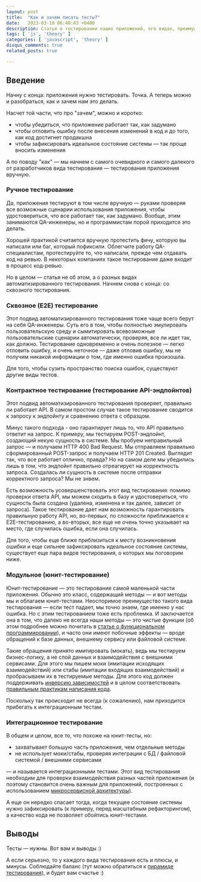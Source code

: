 ```yaml
---
layout: post
title:  "Как и зачем писать тесты?"
date:   2023-03-10 06:40:43 +0400
description: Статья о тестировании наших приложений, его видах, преимуществах и недостатках каждого.
tags: [ 'js', 'theory' ]
categories: [ 'javascript', 'theory' ]
disqus_comments: true
related_posts: true

---
```


## Введение

Начну с конца: приложения нужно тестировать. Точка.
А теперь можно и разобраться, как и зачем нам это делать. 

Насчет той части, что про "зачем", можно и коротко:

 - чтобы убедиться, что приложение работает так, как задумано
 - чтобы отловить ошибку после внесения изменений в код и до того, как код достигнет продакшна
 - чтобы зафиксировать идеальное состояние системы — так проще вносить изменения

А по поводу "как" — мы начнем с самого очевидного и самого далекого от разработчиков вида тестирования — тестирования приложения вручную.

### Ручное тестирование

Да, приложения тестируют в том числе вручную — руками проверяя все возможные сценарии использования приложения, чтобы удостовериться, что все работает так, как задумано.
Вообще, этим занимаются QA-инженеры, но и программистам порой приходится это делать.

Хорошей практикой считается вручную протестить фичу, которую вы написали или баг, который пофиксили.
Облегчите работу QA-специалистам, протестируйте то, что написали, прежде чем отдавать код на ревью.
В некоторых компаниях такое тестирование даже входит в процесс код-ревью.

Но в целом — статья не об этом, а о разных видах автоматизированного тестирования. Начнем снова с конца: со сквозного тестирования.

### Сквозное (E2E) тестирование

Этот подвид автоматизированного тестирования тоже чаще всего берут на себя QA-инженеры. 
Суть его в том, чтобы полностью эмулировать пользовательскую среду и сымитировать всевозможные пользовательские сценарии автоматически, проверяя, все ли идет так, как должно.
Тестирование одновременно и очень полезное — легко отловить ошибку, и очень неточное — даже отловив ошибку, мы не получим никакой информации о том, где именно ошибка произошла.

Для того, чтобы сузить пространство поиска ошибок, существуют другие виды тестов.

### Контрактное тестирование (тестирование API-эндпойнтов)

Этот подвид автоматизированного тестирования проверяет, правильно ли работает API. 
В самом простом случае такое тестирование сводится к запросу к эндпойнту и сравнению ответа с образцом.

Минус такого подхода - оно гарантирует лишь то, что API правильно ответит на запрос. 
К примеру, мы тестируем POST-эндпойнт, создающий некую сущность в системе. Мы пробуем неправильный запрос — и получаем HTTP 400 Bad Request.
Мы отправляем правильно сформированный POST-запрос и получаем HTTP 201 Created.
Выглядит так, что все работает отлично, правда? Но на самом деле мы убедились лишь в том, что эндпойнт правильно отреагирует на корректность запроса.
Создалась ли сущность в системе после отправки корректного запроса? Мы не знвем.

Есть возможность усовершенствовать этот вид тестирования: помимо проверки ответа API, мы можем сходить в базу и удостовериться, что сущность была создана (удалена, изменена и так далее, зависит от запроса).
Такое тестирование дает нам возможность гарантировать правильную работу API, но, во-первых, по сложности приближается к E2E-тестированию, а во-вторых, все еще не очень точно указывает на место, где случилась ошибка, если она случилась.

Для того, чтобы еще ближе приблизиться к месту возникновения ошибки и еще сильнее зафиксировать идеальное состояние системы, существует еще пара видов тестирования, о которых мы поговорим ниже.

### Модульное (юнит-тестирование)

Юнит-тестирование — это тестирование самой маленькой части приложения. Обычно это класс, содержащий методы — и вот методы мы и облагаем юнит-тестами.
Неоспоримое преимущество такого вида тестирования — если тест падает, мы точно знаем, где именно у нас ошибка. Но с этим тестированием тоже есть проблемка.
И заключается она в том, что далеко не всегда наши методы — это чистые функции (об этом подробнее можно почитать в [статье о функциональном программировании](https://sptm.dev/2023/functional-programming/)), и часто они имеют побочные эффекты — вроде обращений к базе данных, внешнему сервису или файловой системе.

Такие обращения принято имитировать (мокать), ведь мы тестируем бизнес-логику, а не слой данных и взаимодействия с внешними сервисами.
Для этого мы пишем моки (имитации исходящих взаимодействий) или стабы (имитации входящих взаимодействий) и пробрасываем их в тестируемые методы. Для этого код должен поддерживать [инверсию зависимостей](https://sptm.dev/2023/dependency-injection/) и в целом соответствовать [правильным практикам написания кода](https://sptm.dev/2023/solid-grasp-and-stuff/).

Поскольку так происходит не всегда (к сожалению), нам приходится прибегать к интеграционным тестам.

### Интеграционное тестирование

В общем и целом, все то, что похоже на юнит-тесты, но:

 - захватывает большую часть приложения, чем отдельные методы
 - не использует моки/стабы, проверяя интеграции с БД / файловой системой / внешними сервисами

— и называется интеграционными тестами. Этот вид тестирования необходим для проверки взаимодействия разных частей приложения (и поэтому становится очень важным для приложений, построенных с использованием [микросервисной архитектуры](https://sptm.dev/2023/microservices-vs-monolith/)).

А еще он нередко спасает тогда, когда текущее состояние системы нужно зафиксировать (к примеру, перед масштабным рефакторингом), а качество кода не позволяет обойтись юнит-тестами.

## Выводы

Тесты — нужны. Вот вам и выводы :) 

А если серьезно, то у каждого вида тестирования есть и плюсы, и минусы. Соблюдайте баланс (тут можно обратиться к [пирамиде тестирования](https://tlroadmap.io/roles/technical-lead/product-quality/testing/test-pyramid.html)), и будет вам счастье :) 

